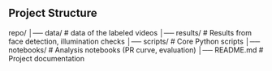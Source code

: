 ## Project Structure
repo/
│── data/ # data of the labeled videos
│── results/ # Results from face detection, illumination checks
│── scripts/ # Core Python scripts
│── notebooks/ # Analysis notebooks (PR curve, evaluation)
│── README.md # Project documentation
